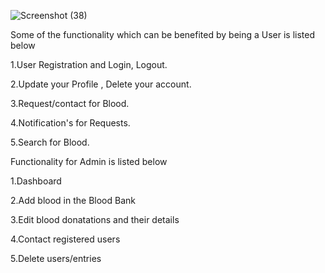 
![Screenshot (38)](https://user-images.githubusercontent.com/88973408/228040996-11eb56dc-2d2c-42ea-bd75-16e24239bbc0.png)

Some of the functionality which can be benefited by being a User is listed below

1.User Registration and Login, Logout.

2.Update your Profile , Delete your account.

3.Request/contact for Blood.

4.Notification's for Requests.

5.Search for Blood.


Functionality for Admin is listed below

1.Dashboard

2.Add blood in the Blood Bank

3.Edit blood donatations and their details

4.Contact registered users

5.Delete users/entries
